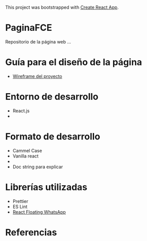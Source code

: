 This project was bootstrapped with [Create React App](https://github.com/facebook/create-react-app).

# PaginaFCE

Repositorio de la página web ...

# Guía para el diseño de la página

- [Wireframe del proyecto](https://www.npmjs.com/package/react-floating-whatsapp) 

# Entorno de desarrollo
- React.js
- 


# Formato de desarrollo
- Cammel Case
- Vanilla react
- 
- Doc string para explicar

# Librerías utilizadas
- Prettier
- ES Lint
- [React Floating WhatsApp](https://www.npmjs.com/package/react-floating-whatsapp) 

# Referencias
